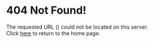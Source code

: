# 404 Not Found!
The requested URL (<script>document.write(document.location.href);</script>) could not be located on this server.  
Click [here](/) to return to the home page.
<title>404 Not Found!</title>

